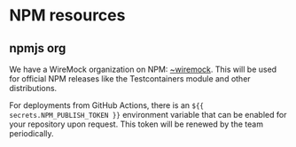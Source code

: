 
# NPM resources

## npmjs org

We have a WireMock organization on NPM:
[~wiremock](https://www.npmjs.com/org/wiremock).
This will be used for official NPM releases like the Testcontainers module and other distributions.

For deployments from GitHub Actions, there is an `${{ secrets.NPM_PUBLISH_TOKEN }}` environment variable that can be enabled for your repository upon request.
This token will be renewed by the team periodically.
